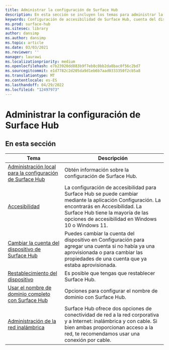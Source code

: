 ```yaml
---
title: Administrar la configuración de Surface Hub
description: En esta sección se incluyen los temas para administrar la configuración de Surface Hub.
keywords: Configuración de accesibilidad de Surface Hub, cuenta del dispositivo, restablecimiento del dispositivo, actualizaciones de windows, administración de red inalámbrica
ms.prod: surface-hub
ms.sitesec: library
author: dansimp
ms.author: dansimp
ms.topic: article
ms.date: 03/03/2021
ms.reviewer: ''
manager: laurawi
ms.localizationpriority: medium
ms.openlocfilehash: e7b23920dd883b9f7eb8c0bb2da8bac0f56c2bd7
ms.sourcegitcommit: e1d7782c2d205da9d1eb6b7aad0333350f2cb5a8
ms.translationtype: MT
ms.contentlocale: es-ES
ms.lasthandoff: 04/29/2022
ms.locfileid: "12497973"
---
```

# <a name="manage-surface-hub-settings"></a>Administrar la configuración de Surface Hub

## <a name="in-this-section"></a>En esta sección

|Tema | Descripción|
| ------ | --------------- |
| [Administración local para la configuración de Surface Hub](local-management-surface-hub-settings.md) | Obtén información sobre la configuración de Surface Hub.  |
| [Accesibilidad](accessibility-surface-hub.md) | La configuración de accesibilidad para Surface Hub se puede cambiar mediante la aplicación Configuración. La encontrarás en Accesibilidad. La Surface Hub tiene la mayoría de las opciones de accesibilidad en Windows 10 o Windows 11.|
| [Cambiar la cuenta del dispositivo de Surface Hub](change-surface-hub-device-account.md) | Puedes cambiar la cuenta del dispositivo en Configuración para agregar una cuenta si no había ya una aprovisionada o para cambiar las propiedades de una cuenta que ya estaba aprovisionada.|
| [Restablecimiento del dispositivo](device-reset-surface-hub.md) | Es posible que tengas que restablecer Surface Hub.|
| [Usar el nombre de dominio completo con Surface Hub](use-fully-qualified-domain-name-surface-hub.md) | Opciones para configurar el nombre de dominio con Surface Hub.  |
| [Administración de la red inalámbrica](wireless-network-management-for-surface-hub.md) | Surface Hub ofrece dos opciones de conectividad de red a la red corporativa y a Internet: inalámbrica y con cable. Si bien ambas proporcionan acceso a la red, te recomendamos usar una conexión por cable. |
